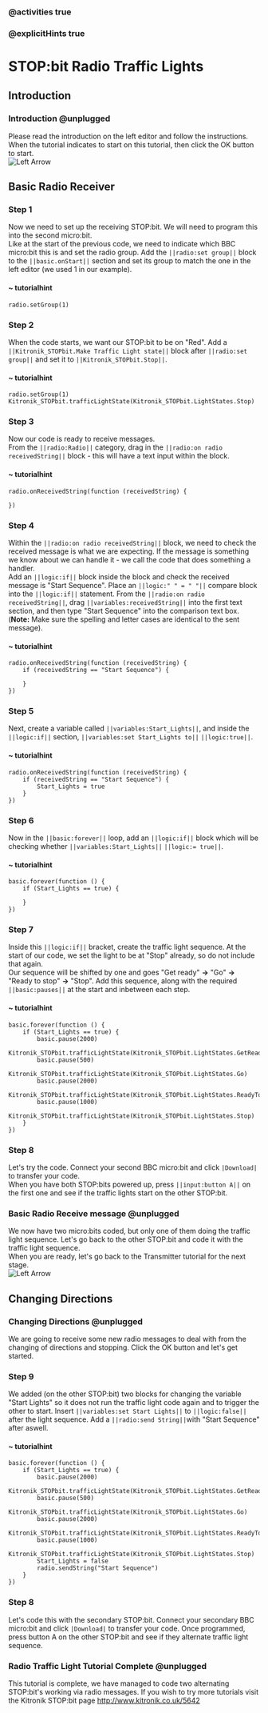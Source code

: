 ### @activities true
### @explicitHints true

# STOP:bit Radio Traffic Lights

## Introduction
### Introduction @unplugged
Please read the introduction on the left editor and follow the instructions.  
When the tutorial indicates to start on this tutorial, then click the OK button to start.  
![Left Arrow](https://KitronikLtd.github.io/pxt-kitronik-stopbit/assets/left-arrow.jpg)

## Basic Radio Receiver
### Step 1
Now we need to set up the receiving STOP:bit. We will need to program this into the second micro:bit.  
Like at the start of the previous code, we need to indicate which BBC micro:bit this is and set the radio group. Add the ``||radio:set group||`` block to the ``||basic.onStart||`` section and set its group to match the one in the left editor (we used 1 in our example). 

#### ~ tutorialhint
```blocks
radio.setGroup(1)
```

### Step 2
When the code starts, we want our STOP:bit to be on "Red".  Add a ``||Kitronik_STOPbit.Make Traffic Light state||`` block after ``||radio:set group||`` and set it to ``||Kitronik_STOPbit.Stop||``.

#### ~ tutorialhint
```blocks
radio.setGroup(1)
Kitronik_STOPbit.trafficLightState(Kitronik_STOPbit.LightStates.Stop)
```

### Step 3
Now our code is ready to receive messages.  
From the ``||radio:Radio||`` category, drag in the ``||radio:on radio receivedString||`` block - this will have a text input within the block.

#### ~ tutorialhint
```blocks
radio.onReceivedString(function (receivedString) {

})
```

### Step 4
Within the ``||radio:on radio receivedString||`` block, we need to check the received message is what we are expecting. If the message is something we know about we can handle it - we call the code that does something a handler.  
Add an ``||logic:if||`` block inside the block and check the received message is "Start Sequence". Place an ``||logic:" " = " "||`` compare block into the ``||logic:if||`` statement. From the ``||radio:on radio receivedString||``, drag ``||variables:receivedString||`` into the first text section, and then type "Start Sequence" into the comparison text box. (**Note:** Make sure the spelling and letter cases are identical to the sent message).

#### ~ tutorialhint
```blocks
radio.onReceivedString(function (receivedString) {
    if (receivedString == "Start Sequence") {
    	
    }
})
```

### Step 5
Next, create a variable called ``||variables:Start_Lights||``, and inside the ``||logic:if||`` section, ``||variables:set Start_Lights to||`` ``||logic:true||``.

#### ~ tutorialhint
```blocks
radio.onReceivedString(function (receivedString) {
    if (receivedString == "Start Sequence") {
        Start_Lights = true
    }
})
```

### Step 6
Now in the ``||basic:forever||`` loop, add an ``||logic:if||`` block which will be checking whether ``||variables:Start_Lights||`` ``||logic:= true||``.

#### ~ tutorialhint
```blocks
basic.forever(function () {
    if (Start_Lights == true) {
    	
    }
})
```

### Step 7
Inside this ``||logic:if||`` bracket, create the traffic light sequence. At the start of our code, we set the light to be at "Stop" already, so do not include that again.  
Our sequence will be shifted by one and goes "Get ready" **->** "Go" **->** "Ready to stop" **->** "Stop". Add this sequence, along with the required ``||basic:pauses||`` at the start and inbetween each step.

#### ~ tutorialhint
```blocks
basic.forever(function () {
    if (Start_Lights == true) {
        basic.pause(2000)
        Kitronik_STOPbit.trafficLightState(Kitronik_STOPbit.LightStates.GetReady)
        basic.pause(500)
        Kitronik_STOPbit.trafficLightState(Kitronik_STOPbit.LightStates.Go)
        basic.pause(2000)
        Kitronik_STOPbit.trafficLightState(Kitronik_STOPbit.LightStates.ReadyToStop)
        basic.pause(1000)
        Kitronik_STOPbit.trafficLightState(Kitronik_STOPbit.LightStates.Stop)
    }
})
```

### Step 8
Let's try the code. Connect your second BBC micro:bit and click ``|Download|`` to transfer your code.  
When you have both STOP:bits powered up, press ``||input:button A||`` on the first one and see if the traffic lights start on the other STOP:bit.

### Basic Radio Receive message @unplugged
We now have two micro:bits coded, but only one of them doing the traffic light sequence. Let's go back to the other STOP:bit and code it with the traffic light sequence.  
When you are ready, let's go back to the Transmitter tutorial for the next stage.  
![Left Arrow](https://KitronikLtd.github.io/pxt-kitronik-stopbit/assets/left-arrow.jpg)

## Changing Directions
### Changing Directions @unplugged
We are going to receive some new radio messages to deal with from the changing of directions and stopping. Click the OK button and let's get started.

### Step 9
We added (on the other STOP:bit) two blocks for changing the variable "Start Lights" so it does not run the traffic light code again and to trigger the other to start.
Insert ``||variables:set Start Lights||`` to ``||logic:false||`` after the light sequence. Add a ``||radio:send String||``with "Start Sequence" after aswell.
#### ~ tutorialhint
```blocks
basic.forever(function () {
    if (Start_Lights == true) {
        basic.pause(2000)
        Kitronik_STOPbit.trafficLightState(Kitronik_STOPbit.LightStates.GetReady)
        basic.pause(500)
        Kitronik_STOPbit.trafficLightState(Kitronik_STOPbit.LightStates.Go)
        basic.pause(2000)
        Kitronik_STOPbit.trafficLightState(Kitronik_STOPbit.LightStates.ReadyToStop)
        basic.pause(1000)
        Kitronik_STOPbit.trafficLightState(Kitronik_STOPbit.LightStates.Stop)
        Start_Lights = false
        radio.sendString("Start Sequence")
    }
})
```

### Step 8
Let's code this with the secondary STOP:bit. Connect your secondary BBC micro:bit and click ``|Download|`` to transfer your code.
Once programmed, press button A on the other STOP:bit and see if they alternate traffic light sequence.

### Radio Traffic Light Tutorial Complete @unplugged
This tutorial is complete, we have managed to code two alternating STOP:bit's working via radio messages.  If you wish to try more tutorials visit the Kitronik STOP:bit page
http://www.kitronik.co.uk/5642
